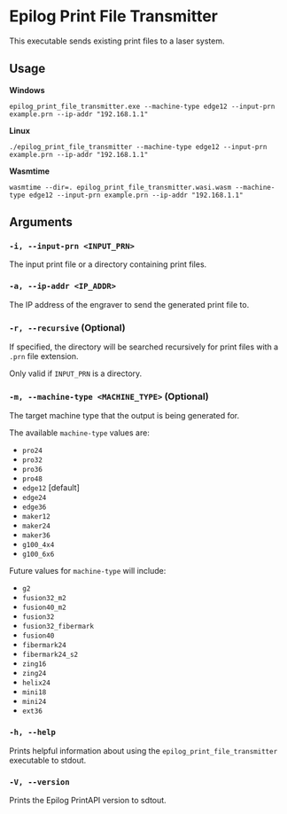 # **Epilog Print File Transmitter**

This executable sends existing print files to a laser system.

## Usage

**Windows**

```
epilog_print_file_transmitter.exe --machine-type edge12 --input-prn example.prn --ip-addr "192.168.1.1"
```

**Linux**

```
./epilog_print_file_transmitter --machine-type edge12 --input-prn example.prn --ip-addr "192.168.1.1"
```

**Wasmtime**

```
wasmtime --dir=. epilog_print_file_transmitter.wasi.wasm --machine-type edge12 --input-prn example.prn --ip-addr "192.168.1.1"
```

## Arguments

### `-i, --input-prn <INPUT_PRN>`

The input print file or a directory containing print files.

### `-a, --ip-addr <IP_ADDR>`

The IP address of the engraver to send the generated print file to.

### `-r, --recursive` (Optional)

If specified, the directory will be searched recursively for print files with a `.prn` file extension.

Only valid if `INPUT_PRN` is a directory.

### `-m, --machine-type <MACHINE_TYPE>` (Optional)

The target machine type that the output is being generated for.

The available `machine-type` values are:
- `pro24`
- `pro32`
- `pro36`
- `pro48`
- `edge12` [default]
- `edge24`
- `edge36`
- `maker12`
- `maker24`
- `maker36`
- `g100_4x4`
- `g100_6x6`

Future values for `machine-type` will include:
- `g2`
- `fusion32_m2`
- `fusion40_m2`
- `fusion32`
- `fusion32_fibermark`
- `fusion40`
- `fibermark24`
- `fibermark24_s2`
- `zing16`
- `zing24`
- `helix24`
- `mini18`
- `mini24`
- `ext36`

### `-h, --help`

Prints helpful information about using the `epilog_print_file_transmitter` executable to stdout.

### `-V, --version`

Prints the Epilog PrintAPI version to sdtout.
